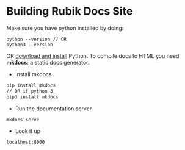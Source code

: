 # Building Rubik Docs Site

Make sure you have python installed by doing:
```
python --version // OR
python3 --version
```

OR [download and install](https://www.python.org/downloads/) Python.
To compile docs to HTML you need **mkdocs**: a static docs generator.

- Install mkdocs
```bash
pip install mkdocs 
// OR if python 3
pip3 install mkdocs
```

- Run the documentation server
```bash
mkdocs serve
```

- Look it up
```
localhost:8000
```